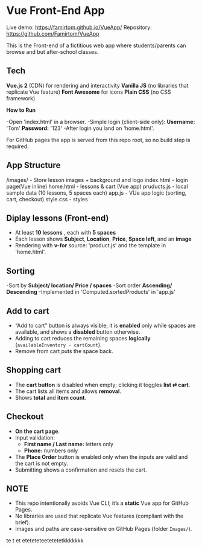# Vue Front-End App
  
Live demo: https://famirtom.github.io/VueApp/
Repository: https://github.com/Famirtom/VueApp

This is the Front-end of a fictitious web app where students/parents can browse and but after-school classes.

## Tech
**Vue.js 2** (CDN) for rendering and interactivity
**Vanilla JS** (no libraries that replicate Vue feature)
**Font Awesome** for icons
**Plain CSS** (no CSS framework)

**How to Run**

-Open 'index.html' in a browser.
-Simple login (client-side only):
  **Username:** 'Tom'
  **Password:** '123'
-After login you land on 'home.html'.

For GitHub pages the app is served from this repo root, so no build step is required.

## App Structure
/images/ - Store lesson images + background and logo
index.html - login page(Vue inline)
home.html - lessons & cart (Vue app)
pruducts.js - local sample data (10 lessons, 5 spaces each)
app.js - VUe app logic (sorting, cart, checkout)
style.css - styles

## Diplay lessons (Front-end)
- At least **10 lessons** , each with **5 spaces**
- Each lesson shows **Subject**, **Location**, **Price**, **Space left**, and an **image**
- Rendering with **v-for**
  source: 'product.js' and the template in 'home.html'.

## Sorting
-Sort by **Subject/ location/ Price / spaces**
-Sort order **Ascending/ Descending**
-Implemented in 'Computed.sortedProducts' in 'app.js'

## Add to cart
- “Add to cart” button is always visible; it is **enabled** only while spaces are available, and shows a **disabled** button otherwise.  
- Adding to cart reduces the remaining spaces **logically** (`availableInventory - cartCount`).  
- Remove from cart puts the space back.

## Shopping cart
- The **cart button** is disabled when empty; clicking it toggles **list ⇄ cart**.  
- The cart lists all items and allows **removal**.  
- Shows **total** and **item count**.

## Checkout
- **On the cart page**.  
- Input validation:
  - **First name / Last name:** letters only  
  - **Phone:** numbers only  
- The **Place Order** button is enabled only when the inputs are valid and the cart is not empty.  
- Submitting shows a confirmation and resets the cart.



## NOTE
- This repo intentionally avoids Vue CLI; it’s a **static** Vue app for GitHub Pages.  
- No libraries are used that replicate Vue features (compliant with the brief).  
- Images and paths are case-sensitive on GitHub Pages (folder `Images/`).


te
t
et
eteteteteetetetetkkkkkkk
